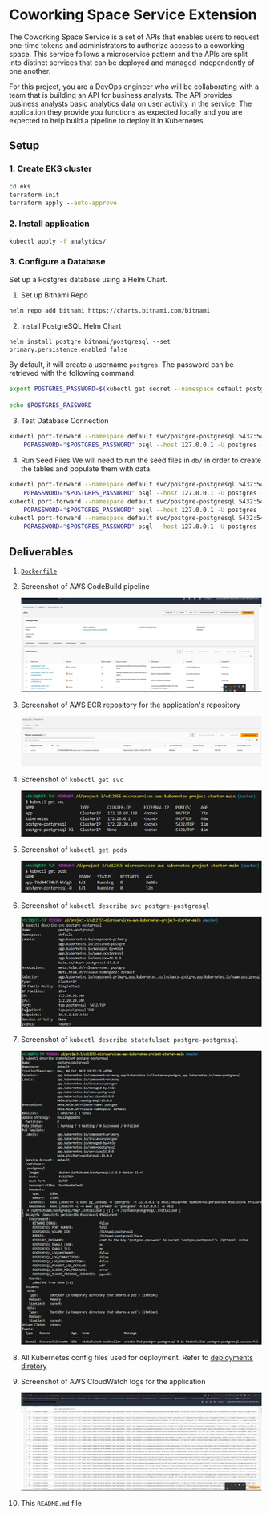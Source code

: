 # Coworking Space Service Extension
The Coworking Space Service is a set of APIs that enables users to request one-time tokens and administrators to authorize access to a coworking space. This service follows a microservice pattern and the APIs are split into distinct services that can be deployed and managed independently of one another.

For this project, you are a DevOps engineer who will be collaborating with a team that is building an API for business analysts. The API provides business analysts basic analytics data on user activity in the service. The application they provide you functions as expected locally and you are expected to help build a pipeline to deploy it in Kubernetes.

## Setup

### 1. Create EKS cluster
```cmd
cd eks
terraform init
terraform apply --auto-approve
```

### 2. Install application
```cmd
kubectl apply -f analytics/
```

### 3. Configure a Database
Set up a Postgres database using a Helm Chart.

1. Set up Bitnami Repo
```bash
helm repo add bitnami https://charts.bitnami.com/bitnami
```

2. Install PostgreSQL Helm Chart
```
helm install postgre bitnami/postgresql --set primary.persistence.enabled false
```

By default, it will create a username `postgres`. The password can be retrieved with the following command:
```bash
export POSTGRES_PASSWORD=$(kubectl get secret --namespace default postgre-postgresql -o jsonpath="{.data.postgres-password}" | base64 -d)

echo $POSTGRES_PASSWORD
```

3. Test Database Connection
```bash
kubectl port-forward --namespace default svc/postgre-postgresql 5432:5432 &
    PGPASSWORD="$POSTGRES_PASSWORD" psql --host 127.0.0.1 -U postgres -d postgres -p 5432
```

4. Run Seed Files
We will need to run the seed files in `db/` in order to create the tables and populate them with data.

```bash
kubectl port-forward --namespace default svc/postgre-postgresql 5432:5432 &
    PGPASSWORD="$POSTGRES_PASSWORD" psql --host 127.0.0.1 -U postgres -d postgres -p 5432 < db/1_create_tables.sql 
kubectl port-forward --namespace default svc/postgre-postgresql 5432:5432 &
    PGPASSWORD="$POSTGRES_PASSWORD" psql --host 127.0.0.1 -U postgres -d postgres -p 5432 < db/2_seed_users.sql
kubectl port-forward --namespace default svc/postgre-postgresql 5432:5432 &
    PGPASSWORD="$POSTGRES_PASSWORD" psql --host 127.0.0.1 -U postgres -d postgres -p 5432 < db/3_seed_tokens.sql
```

## Deliverables
1. [`Dockerfile`](./analytics/Dockerfile) 
2. Screenshot of AWS CodeBuild pipeline 

    ![Codebuild](./capture/codebuild.jpg)

3. Screenshot of AWS ECR repository for the application's repository

    ![ECR](/capture/ecr.jpg)

4. Screenshot of `kubectl get svc`

    ![svc](./capture/svc.jpg)

5. Screenshot of `kubectl get pods`

    ![pod](./capture/pod.jpg)

6. Screenshot of `kubectl describe svc postgre-postgresql`

    ![svc-pg](./capture/svc-pg.jpg)

7. Screenshot of `kubectl describe statefulset postgre-postgresql`

    ![pg](./capture/pg.jpg)

8. All Kubernetes config files used for deployment. Refer to [deployments diretory](./deployments/)
9. Screenshot of AWS CloudWatch logs for the application

    ![log](./capture/log.jpg)

10. This `README.md` file